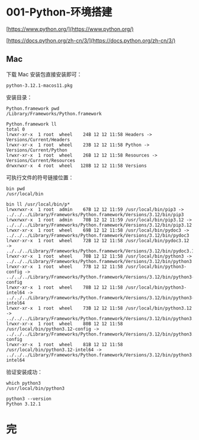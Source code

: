 # 001-Python-环境搭建

[https://www.python.org/](https://www.python.org/)

[https://docs.python.org/zh-cn/3/](https://docs.python.org/zh-cn/3/)


## Mac

下载 Mac 安装包直接安装即可：

    python-3.12.1-macos11.pkg

安装目录：

    Python.framework pwd
    /Library/Frameworks/Python.framework
    
    Python.framework ll
    total 0
    lrwxr-xr-x  1 root  wheel    24B 12 12 11:58 Headers -> Versions/Current/Headers
    lrwxr-xr-x  1 root  wheel    23B 12 12 11:58 Python -> Versions/Current/Python
    lrwxr-xr-x  1 root  wheel    26B 12 12 11:58 Resources -> Versions/Current/Resources
    drwxrwxr-x  4 root  wheel   128B 12 12 11:58 Versions

可执行文件的符号链接位置：

    bin pwd
    /usr/local/bin
    
    bin ll /usr/local/bin/p*
    lrwxrwxr-x  1 root  admin    67B 12 12 11:59 /usr/local/bin/pip3 -> ../../../Library/Frameworks/Python.framework/Versions/3.12/bin/pip3
    lrwxrwxr-x  1 root  admin    70B 12 12 11:59 /usr/local/bin/pip3.12 -> ../../../Library/Frameworks/Python.framework/Versions/3.12/bin/pip3.12
    lrwxr-xr-x  1 root  wheel    69B 12 12 11:58 /usr/local/bin/pydoc3 -> ../../../Library/Frameworks/Python.framework/Versions/3.12/bin/pydoc3
    lrwxr-xr-x  1 root  wheel    72B 12 12 11:58 /usr/local/bin/pydoc3.12 -> ../../../Library/Frameworks/Python.framework/Versions/3.12/bin/pydoc3.12
    lrwxr-xr-x  1 root  wheel    70B 12 12 11:58 /usr/local/bin/python3 -> ../../../Library/Frameworks/Python.framework/Versions/3.12/bin/python3
    lrwxr-xr-x  1 root  wheel    77B 12 12 11:58 /usr/local/bin/python3-config -> ../../../Library/Frameworks/Python.framework/Versions/3.12/bin/python3-config
    lrwxr-xr-x  1 root  wheel    78B 12 12 11:58 /usr/local/bin/python3-intel64 -> ../../../Library/Frameworks/Python.framework/Versions/3.12/bin/python3-intel64
    lrwxr-xr-x  1 root  wheel    73B 12 12 11:58 /usr/local/bin/python3.12 -> ../../../Library/Frameworks/Python.framework/Versions/3.12/bin/python3.12
    lrwxr-xr-x  1 root  wheel    80B 12 12 11:58 /usr/local/bin/python3.12-config -> ../../../Library/Frameworks/Python.framework/Versions/3.12/bin/python3.12-config
    lrwxr-xr-x  1 root  wheel    81B 12 12 11:58 /usr/local/bin/python3.12-intel64 -> ../../../Library/Frameworks/Python.framework/Versions/3.12/bin/python3.12-intel64

验证安装成功：

    which python3
    /usr/local/bin/python3
    
    python3 --version
    Python 3.12.1

# 完